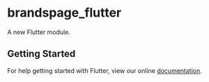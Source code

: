 # brandspage_flutter

A new Flutter module.

## Getting Started

For help getting started with Flutter, view our online
[documentation](https://flutter.dev/).
